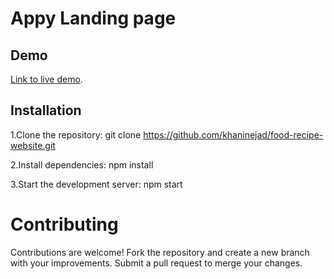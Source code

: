 # Appy Landing page

## Demo
[Link to live demo](https://sinakhaninejad.github.io/appy-landing-page/).

## Installation
1.Clone the repository:
git clone https://github.com/khaninejad/food-recipe-website.git

2.Install dependencies:
npm install

3.Start the development server:
npm start

# Contributing
Contributions are welcome! Fork the repository and create a new branch with your improvements. Submit a pull request to merge your changes.
